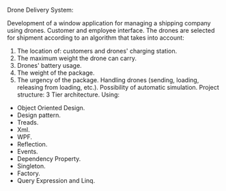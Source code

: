 Drone Delivery System:

Development of a window application for managing a shipping company using drones.
Customer and employee interface.
The drones are selected for shipment according to an algorithm that takes into account:
1. The location of: customers and drones' charging station.
2. The maximum weight the drone can carry. 
3. Drones' battery usage. 
4. The weight of the package.
5. The urgency of the package.
Handling drones (sending, loading, releasing from loading, etc.).
Possibility of automatic simulation.
Project structure: 3 Tier architecture.
Using:
- Object Oriented Design.
- Design pattern.
- Treads.
- Xml.
- WPF.
- Reflection.
- Events.
- Dependency Property.
- Singleton.
- Factory.
- Query Expression and Linq.
